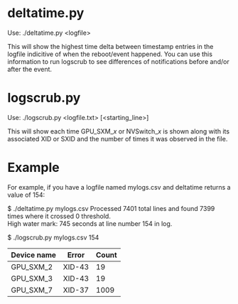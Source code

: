 # deltatime.py

Use:
./deltatime.py &lt;logfile&gt;

This will show the highest time delta between timestamp entries in the logfile indicitive of when the reboot/event happened.
You can use this information to run logscrub to see differences of notifications before and/or after the event.

# logscrub.py

Use:
./logscrub.py <logfile.txt> [<starting_line>]

This will show each time GPU_SXM_<i>x</i> or NVSwitch_<i>x</i> is shown along with its associated XID or SXID and the number of times it was observed in the file.

# Example

For example, if you have a logfile named mylogs.csv and deltatime returns a value of 154:

$ ./deltatime.py mylogs.csv
Processed 7401 total lines and found 7399 times where it crossed 0 threshold.<br>
High water mark: 745 seconds at line number 154 in log.

$ ./logscrub.py mylogs.csv 154<br>
<table>
    <thead>
        <tr>
            <th>Device name</th>
            <th>Error</th>
            <th>Count</th>
        </tr>
    </thead>
    <tbody>
        <tr>
            <td>GPU_SXM_2</td>
            <td>XID-43</td>
            <td>19</td>
        </tr>
        <tr>
            <td>GPU_SXM_3</td>
            <td>XID-43</td>
            <td>19</td>
        </tr>
        <tr>
            <td>GPU_SXM_7</td>
            <td>XID-37</td>
            <td>1009</td>
        </tr>
    </tbody>
</table>
